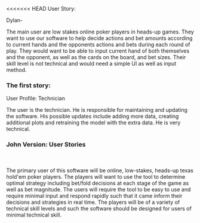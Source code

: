 <<<<<<< HEAD
User Story:

Dylan-

The main user are low stakes online poker players in heads-up games. They want to use our software to help decide
actions and bet amounts according to current hands and the opponents actions and bets during each round of play. They 
would want to be able to input current hand of both themselves and the opponent, as well as the cards on the board, and
bet sizes. Their skill level is not technical and would need a simple UI as well as input method.

### The first story:
User Profile: Technician

The user is the technician. He is responsible for maintaining and updating the software. His possible updates include adding more data, creating additional plots and retraining the model with the extra data. He is very technical.

### John Version: User Stories <br>
<br>
<br>
The primary user of this software will be online, low-stakes, heads-up texas hold'em poker players. The players will want to use the tool to determine optimal strategy including bet/fold decisions at each stage of the game as well as bet magnitude. The users will require the tool to be easy to use and require minimal input and respond rapidly such that it came inform their decisions and strategies in real time. The players will be of a variety of technical skill levels and such the software should be designed for users of minimal technical skill.

